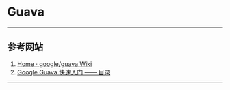 # Guava

---
## 参考网站
1. [Home · google/guava Wiki](https://github.com/google/guava/wiki)
2. [Google Guava 快速入门 —— 目录](http://www.ibloger.net/article/3294.html)
---
